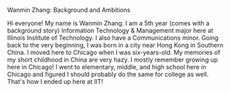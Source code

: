 Wanmin Zhang: Background and Ambitions

Hi everyone! My name is Wanmin Zhang. I am a 5th year (comes with a background story)
Information Technology & Management major here at Illinois Institute of Technology.
I also have a Communications minor. Going back to the very beginning, I was born
in a city near Hong Kong in Southern China. I moved here to Chicago when I was
six-years-old. My memories of my short childhood in China are very hazy. I mostly
remember growing up here in Chicago! I went to elementary, middle, and high school
here in Chicago and figured I should probably do the same for college as well.
That's how I ended up here at IIT!
